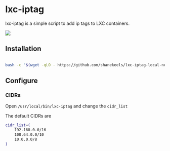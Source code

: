 # lxc-iptag

lxc-iptag is a simple script to add ip tags to LXC containers.

![](./img/pve-lxc-iptag.png)

## Installation

```sh

bash -c "$(wget -qLO - https://github.com/shanekeels/lxc-iptag-local-network/raw/main/install.sh)"

```

## Configure

### CIDRs

Open `/usr/local/bin/lxc-iptag` and change the `cidr_list`

The default CIDRs are

```sh
cidr_list=(
    192.168.0.0/16
    100.64.0.0/10
    10.0.0.0/8
)
```
